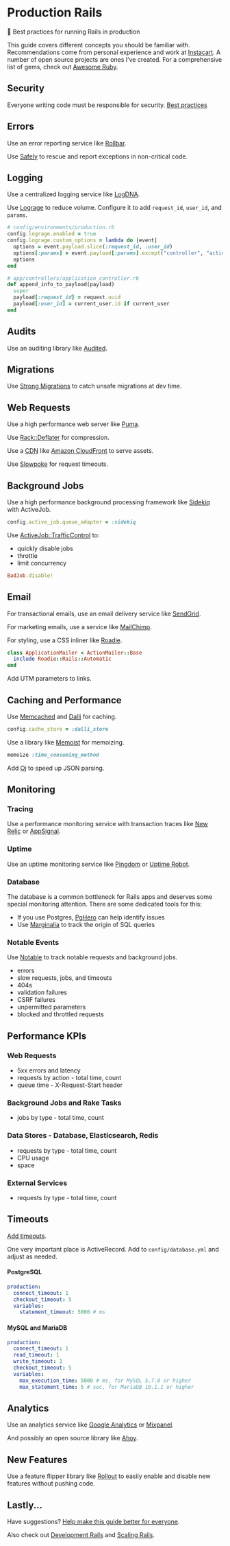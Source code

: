 # Production Rails

:rocket: Best practices for running Rails in production

This guide covers different concepts you should be familiar with. Recommendations come from personal experience and work at [Instacart](https://www.instacart.com/opensource). A number of open source projects are ones I’ve created. For a comprehensive list of gems, check out [Awesome Ruby](http://awesome-ruby.com).

## Security

Everyone writing code must be responsible for security. [Best practices](https://github.com/ankane/secure_rails)

## Errors

Use an error reporting service like [Rollbar](https://rollbar.com/).

Use [Safely](https://github.com/ankane/safely) to rescue and report exceptions in non-critical code.

## Logging

Use a centralized logging service like [LogDNA](https://logdna.com).

Use [Lograge](https://github.com/roidrage/lograge) to reduce volume. Configure it to add `request_id`, `user_id`, and `params`.

```ruby
# config/environments/production.rb
config.lograge.enabled = true
config.lograge.custom_options = lambda do |event|
  options = event.payload.slice(:request_id, :user_id)
  options[:params] = event.payload[:params].except("controller", "action")
  options
end

# app/controllers/application_controller.rb
def append_info_to_payload(payload)
  super
  payload[:request_id] = request.uuid
  payload[:user_id] = current_user.id if current_user
end
```

## Audits

Use an auditing library like [Audited](https://github.com/collectiveidea/audited).

## Migrations

Use [Strong Migrations](https://github.com/ankane/strong_migrations) to catch unsafe migrations at dev time.

## Web Requests

Use a high performance web server like [Puma](https://devcenter.heroku.com/articles/deploying-rails-applications-with-the-puma-web-server).

Use [Rack::Deflater](https://robots.thoughtbot.com/content-compression-with-rack-deflater) for compression.

Use a [CDN](https://en.wikipedia.org/wiki/Content_delivery_network) like [Amazon CloudFront](https://aws.amazon.com/cloudfront/) to serve assets.

Use [Slowpoke](https://github.com/ankane/slowpoke) for request timeouts.

## Background Jobs

Use a high performance background processing framework like [Sidekiq](https://github.com/mperham/sidekiq) with ActiveJob.

```ruby
config.active_job.queue_adapter = :sidekiq
```

Use [ActiveJob::TrafficControl](https://github.com/nickelser/activejob-traffic_control) to:

- quickly disable jobs
- throttle
- limit concurrency

```ruby
BadJob.disable!
```

## Email

For transactional emails, use an email delivery service like [SendGrid](https://sendgrid.com/).

For marketing emails, use a service like [MailChimp](https://mailchimp.com/).

For styling, use a CSS inliner like [Roadie](https://github.com/Mange/roadie-rails).

```ruby
class ApplicationMailer < ActionMailer::Base
  include Roadie::Rails::Automatic
end
```

Add UTM parameters to links.

## Caching and Performance

Use [Memcached](https://memcached.org/) and [Dalli](https://github.com/mperham/dalli) for caching.

```ruby
config.cache_store = :dalli_store
```

Use a library like [Memoist](https://github.com/matthewrudy/memoist) for memoizing.

```ruby
memoize :time_consuming_method
```

Add [Oj](https://github.com/ohler55/oj) to speed up JSON parsing.

## Monitoring

### Tracing

Use a performance monitoring service with transaction traces like [New Relic](https://newrelic.com/) or [AppSignal](https://appsignal.com/).

### Uptime

Use an uptime monitoring service like [Pingdom](https://www.pingdom.com/) or [Uptime Robot](https://uptimerobot.com/).

### Database

The database is a common bottleneck for Rails apps and deserves some special monitoring attention. There are some dedicated tools for this:

- If you use Postgres, [PgHero](https://github.com/ankane/pghero) can help identify issues
- Use [Marginalia](https://github.com/basecamp/marginalia) to track the origin of SQL queries

### Notable Events

Use [Notable](https://github.com/ankane/notable) to track notable requests and background jobs.

- errors
- slow requests, jobs, and timeouts
- 404s
- validation failures
- CSRF failures
- unpermitted parameters
- blocked and throttled requests

## Performance KPIs

### Web Requests

- 5xx errors and latency
- requests by action - total time, count
- queue time - X-Request-Start header

### Background Jobs and Rake Tasks

- jobs by type - total time, count

### Data Stores - Database, Elasticsearch, Redis

- requests by type - total time, count
- CPU usage
- space

### External Services

- requests by type - total time, count

## Timeouts

[Add timeouts](https://github.com/ankane/the-ultimate-guide-to-ruby-timeouts).

One very important place is ActiveRecord. Add to `config/database.yml` and adjust as needed.

#### PostgreSQL

```yml
production:
  connect_timeout: 1
  checkout_timeout: 5
  variables:
    statement_timeout: 5000 # ms
```

#### MySQL and MariaDB

```yml
production:
  connect_timeout: 1
  read_timeout: 1
  write_timeout: 1
  checkout_timeout: 5
  variables:
    max_execution_time: 5000 # ms, for MySQL 5.7.8 or higher
    max_statement_time: 5 # sec, for MariaDB 10.1.1 or higher
```

## Analytics

Use an analytics service like [Google Analytics](https://www.google.com/analytics/) or [Mixpanel](https://mixpanel.com/).

And possibly an open source library like [Ahoy](https://github.com/ankane/ahoy).

## New Features

Use a feature flipper library like [Rollout](https://github.com/FetLife/rollout) to easily enable and disable new features without pushing code.

## Lastly...

Have suggestions? [Help make this guide better for everyone](https://github.com/ankane/rails-best-practices/issues/new).

Also check out [Development Rails](Development.md) and [Scaling Rails](Scaling.md).
